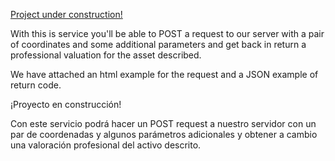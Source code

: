 <u>Project under construction!</u>

With this is service you'll be able to POST a request to our server with a pair of coordinates and some additional parameters and get back in return a professional valuation for the asset described.

We have attached an html example for the request and a JSON example of return code.

¡Proyecto en construcción!

Con este servicio podrá hacer un POST request a nuestro servidor con un par de coordenadas y algunos parámetros adicionales y obtener a cambio una valoración profesional del activo descrito.
